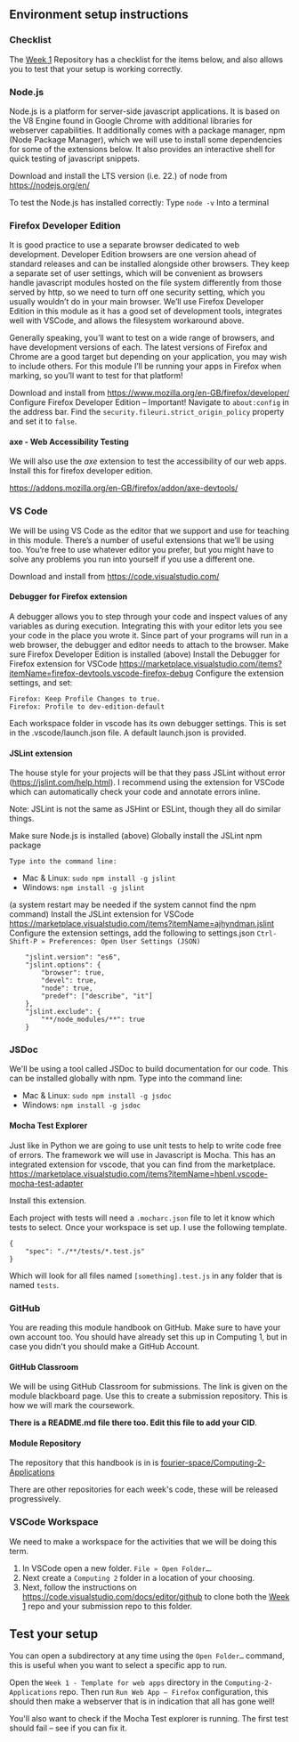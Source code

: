 ## Environment setup instructions
### Checklist
The [Week 1](https://github.com/fourier-space/Computing-2-Week-1) Repository
has a checklist for the items below, and also allows you to test that your setup
is working correctly.

### Node.js
Node.js is a platform for server-side javascript applications.
It is based on the V8 Engine found in Google Chrome with additional libraries
for webserver capabilities.
It additionally comes with a package manager, npm (Node Package Manager),
which we will use to install some dependencies for some of the extensions below.
It also provides an interactive shell for quick testing of javascript snippets.

Download and install the LTS version (i.e. 22.) of node from
https://nodejs.org/en/

To test the Node.js has installed correctly:
Type `node -v` Into a terminal

### Firefox Developer Edition
It is good practice to use a separate browser dedicated to web development.
Developer Edition browsers are one version ahead of standard releases and can be
installed alongside other browsers.
They keep a separate set of user settings, which will be convenient as browsers
handle javascript modules hosted on the file system differently from those
served by http, so we need to turn off one security setting, which you usually
wouldn’t do in your main browser.
We’ll use Firefox Developer Edition in this module as it has a good set of
development tools, integrates well with VSCode, and allows the filesystem
workaround above.

Generally speaking, you’ll want to test on a wide range of browsers,
and have development versions of each.
The latest versions of Firefox and Chrome are a good target but depending on
your application, you may wish to include others. For this module I’ll be
running your apps in Firefox when marking, so you’ll want to test for that
platform!

Download and install from https://www.mozilla.org/en-GB/firefox/developer/
Configure Firefox Developer Edition – Important!
Navigate to `about:config` in the address bar.
Find the `security.fileuri.strict_origin_policy` property and set it to `false`.

#### axe - Web Accessibility Testing
We will also use the *axe* extension to test the accessibility of our web apps.
Install this for firefox developer edition.

https://addons.mozilla.org/en-GB/firefox/addon/axe-devtools/

### VS Code
We will be using VS Code as the editor that we support and use for teaching in this module.
There’s a number of useful extensions that we’ll be using too.
You’re free to use whatever editor you prefer,
but you might have to solve any problems you run into yourself if you use a different one.

Download and install from https://code.visualstudio.com/

#### Debugger for Firefox extension
A debugger allows you to step through your code and inspect values of any variables as during execution. Integrating this with your editor lets you see your code in the place you wrote it. Since part of your programs will run in a web browser, the debugger and editor needs to attach to the browser.
Make sure Firefox Developer Edition is installed (above)
Install the Debugger for Firefox extension for VSCode https://marketplace.visualstudio.com/items?itemName=firefox-devtools.vscode-firefox-debug
Configure the extension settings, and set:
```
Firefox: Keep Profile Changes to true.
Firefox: Profile to dev-edition-default
```
Each workspace folder in vscode has its own debugger settings. This is set in the .vscode/launch.json file.
A default launch.json is provided.

#### JSLint extension
The house style for your projects will be that they pass JSLint without error (https://jslint.com/help.html).
I recommend using the extension for VSCode which can automatically check your code and annotate errors inline.

Note: JSLint is not the same as JSHint or ESLint, though they all do similar things.

Make sure Node.js is installed (above)
Globally install the JSLint npm package

    Type into the command line:
* Mac & Linux: `sudo npm install -g jslint`
* Windows: `npm install -g jslint`

(a system restart may be needed if the system cannot find the npm command)
Install the JSLint extension for VSCode https://marketplace.visualstudio.com/items?itemName=ajhyndman.jslint
Configure the extension settings, add the following to settings.json
`Ctrl-Shift-P » Preferences: Open User Settings (JSON)`

```
    "jslint.version": "es6",
    "jslint.options": {
        "browser": true,
        "devel": true,
        "node": true,
        "predef": ["describe", "it"]
    },
    "jslint.exclude": {
        "**/node_modules/**": true
    }
```

### JSDoc
We'll be using a tool called
JSDoc
to build documentation for our code.
This can be installed globally with npm.
    Type into the command line:
* Mac & Linux: `sudo npm install -g jsdoc`
* Windows: `npm install -g jsdoc`


#### Mocha Test Explorer
Just like in Python we are going to use unit tests to help to write code free of errors.
The framework we will use in Javascript is Mocha.
This has an integrated extension for vscode, that you can find from the marketplace.
https://marketplace.visualstudio.com/items?itemName=hbenl.vscode-mocha-test-adapter

Install this extension.

Each project with tests will need a `.mocharc.json` file
to let it know which tests to select.
Once your workspace is set up. I use the following template.
````
{
    "spec": "./**/tests/*.test.js"
}
````
Which will look for all files named `[something].test.js` in any folder that is named `tests`.

### GitHub
You are reading this module handbook on GitHub.
Make sure to have your own account too.
You should have already set this up in Computing 1,
but in case you didn't you should make a GitHub Account.

#### GitHub Classroom
We will be using GitHub Classroom for submissions.
The link is given on the module blackboard page.
Use this to create a submission repository.
This is how we will mark the coursework.

**There is a README.md file there too.
Edit this file to add your CID**.

#### Module Repository
The repository that this handbook is in is
[fourier-space/Computing-2-Applications](https://github.com/fourier-space/Computing-2-Applications)

There are other repositories for each week's code, these will be released progressively.

### VSCode Workspace
We need to make a workspace for the activities that we will be doing this term.

1. In VSCode open a new folder. `File » Open Folder…`.
1. Next create a `Computing 2` folder in a location of your choosing.
1. Next, follow the instructions on https://code.visualstudio.com/docs/editor/github to clone both the [Week 1](https://github.com/fourier-space/Computing-2-Week-1) repo and your submission repo to this folder.

## Test your setup
You can open a subdirectory at any time using the `Open Folder…` command,
this is useful when you want to select a specific app to run.

Open the `Week 1 - Template for web apps` directory in the `Computing-2-Applications` repo.
Then run `Run Web App – Firefox` configuration, this should then make a webserver that is in indication that all has gone well!

You'll also want to check if the Mocha Test explorer is running.
The first test should fail – see if you can fix it.
